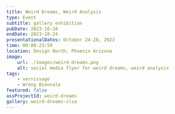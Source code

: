 ```yaml
---
title: Weird Dreams, Weird Analysis
type: Event
subtitle: gallery exhibition
pubDate: 2023-10-28
endDate: 2023-10-24
presentationalDates: October 24-28, 2023
time: 00:00-23:59
location: Design North, Phoenix Arizona
image:
    url: ./images/weird-dreams.png
    alt: social media flyer for weird dreams, weird analysis
tags:
    - vernissage
    - Wrong Biennale
featured: false
assProjectId: weird-dreams
gallery: weird-dreams-slsa
---
```

